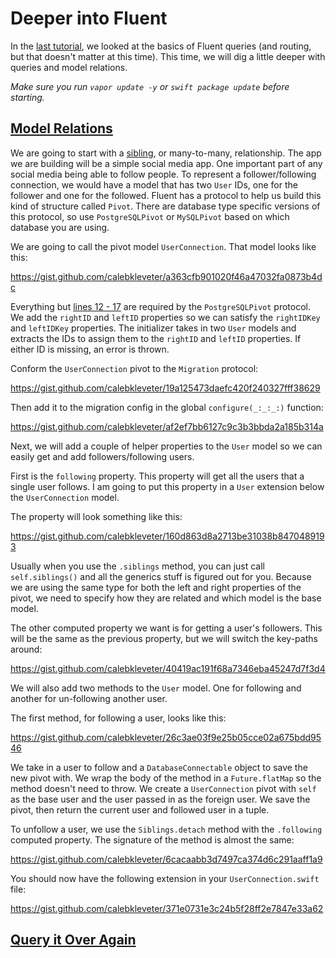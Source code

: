 # Deeper into Fluent

In the [last tutorial](https://theswiftwebdeveloper.com/diving-into-vapor-part-3-introduction-to-routing-and-fluent-in-vapor-3-221d209f1fec), we looked at the basics of Fluent queries (and routing, but that doesn't matter at this time). This time, we will dig a little deeper with queries and model relations.

*Make sure you run `vapor update -y` or `swift package update` before starting.*

## [Model Relations](https://docs.vapor.codes/3.0/fluent/relations/)

We are going to start with a [sibling](https://docs.vapor.codes/3.0/fluent/relations/#siblings), or many-to-many, relationship. The app we are building will be a simple social media app. One important part of any social media being able to follow people. To represent a follower/following connection, we would have a model that has two `User` IDs, one for the follower and one for the followed. Fluent has a protocol to help us build this kind of structure called `Pivot`. There are database type specific versions of this protocol, so use `PostgreSQLPivot` or `MySQLPivot` based on which database you are using.

We are going to call the pivot model `UserConnection`. That model looks like this:

https://gist.github.com/calebkleveter/a363cfb901020f46a47032fa0873b4dc

Everything but [lines 12 - 17](https://gist.github.com/calebkleveter/a363cfb901020f46a47032fa0873b4dc#file-userconnection-swift-L11-L17) are required by the `PostgreSQLPivot` protocol. We add the `rightID` and `leftID` properties so we can satisfy the `rightIDKey` and `leftIDKey` properties. The initializer takes in two `User` models and extracts the IDs to assign them to the `rightID` and `leftID` properties. If either ID is missing, an error is thrown.

Conform the `UserConnection` pivot to the `Migration` protocol: 

https://gist.github.com/calebkleveter/19a125473daefc420f240327fff38629

Then add it to the migration config in the global `configure(_:_:_:)` function:

https://gist.github.com/calebkleveter/af2ef7bb6127c9c3b3bbda2a185b314a

Next, we will add a couple of helper properties to the `User` model so we can easily get and add followers/following users.

First is the `following` property. This property will get all the users that a single user follows. I am going to put this property in a `User` extension below the `UserConnection` model.

The property will look something like this:

https://gist.github.com/calebkleveter/160d863d8a2713be31038b8470489193

Usually when you use the `.siblings` method, you can just call `self.siblings()` and all the generics stuff is figured out for you. Because we are using the same type for both the left and right properties of the pivot, we need to specify how they are related and which model is the base model.

The other computed property we want is for getting a user's followers. This will be the same as the previous property, but we will switch the key-paths around:

https://gist.github.com/calebkleveter/40419ac191f68a7346eba45247d7f3d4

We will also add two methods to the `User` model. One for following and another for un-following another user.

The first method, for following a user, looks like this:

https://gist.github.com/calebkleveter/26c3ae03f9e25b05cce02a675bdd9546

We take in a user to follow and a `DatabaseConnectable` object to save the new pivot with. We wrap the body of the method in a `Future.flatMap` so the method doesn't need to throw. We create a `UserConnection` pivot with `self` as the base user and the user passed in as the foreign user. We save the pivot, then return the current user and followed user in a tuple.

To unfollow a user, we use the `Siblings.detach` method with the `.following` computed property. The signature of the method is almost the same:

https://gist.github.com/calebkleveter/6cacaabb3d7497ca374d6c291aaff1a9

You should now have the following extension in your `UserConnection.swift` file:

https://gist.github.com/calebkleveter/371e0731e3c24b5f28ff2e7847e33a62


## [Query it Over Again](https://docs.vapor.codes/3.0/fluent/querying/)



